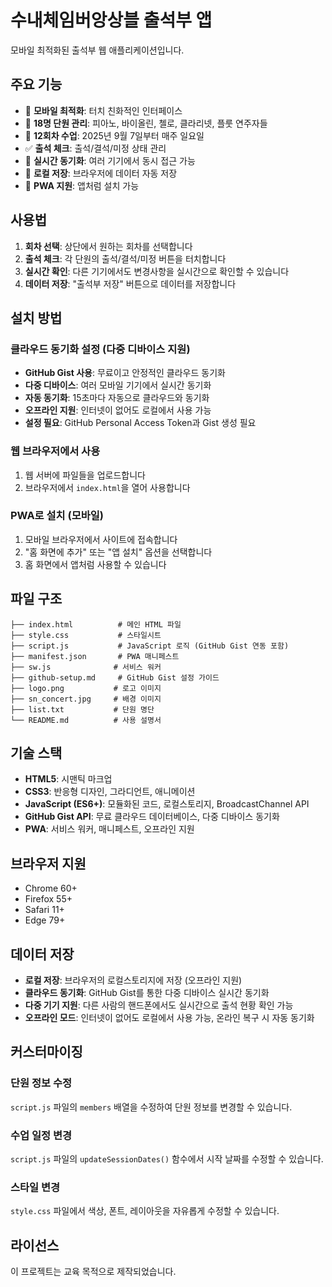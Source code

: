 # 수내체임버앙상블 출석부 앱

모바일 최적화된 출석부 웹 애플리케이션입니다.

## 주요 기능

- 📱 **모바일 최적화**: 터치 친화적인 인터페이스
- 👥 **18명 단원 관리**: 피아노, 바이올린, 첼로, 클라리넷, 플룻 연주자들
- 📅 **12회차 수업**: 2025년 9월 7일부터 매주 일요일
- ✅ **출석 체크**: 출석/결석/미정 상태 관리
- 🔄 **실시간 동기화**: 여러 기기에서 동시 접근 가능
- 💾 **로컬 저장**: 브라우저에 데이터 자동 저장
- 📱 **PWA 지원**: 앱처럼 설치 가능

## 사용법

1. **회차 선택**: 상단에서 원하는 회차를 선택합니다
2. **출석 체크**: 각 단원의 출석/결석/미정 버튼을 터치합니다
3. **실시간 확인**: 다른 기기에서도 변경사항을 실시간으로 확인할 수 있습니다
4. **데이터 저장**: "출석부 저장" 버튼으로 데이터를 저장합니다

## 설치 방법

### 클라우드 동기화 설정 (다중 디바이스 지원)
- **GitHub Gist 사용**: 무료이고 안정적인 클라우드 동기화
- **다중 디바이스**: 여러 모바일 기기에서 실시간 동기화
- **자동 동기화**: 15초마다 자동으로 클라우드와 동기화
- **오프라인 지원**: 인터넷이 없어도 로컬에서 사용 가능
- **설정 필요**: GitHub Personal Access Token과 Gist 생성 필요

### 웹 브라우저에서 사용
1. 웹 서버에 파일들을 업로드합니다
2. 브라우저에서 `index.html`을 열어 사용합니다

### PWA로 설치 (모바일)
1. 모바일 브라우저에서 사이트에 접속합니다
2. "홈 화면에 추가" 또는 "앱 설치" 옵션을 선택합니다
3. 홈 화면에서 앱처럼 사용할 수 있습니다

## 파일 구조

```
├── index.html          # 메인 HTML 파일
├── style.css           # 스타일시트
├── script.js           # JavaScript 로직 (GitHub Gist 연동 포함)
├── manifest.json       # PWA 매니페스트
├── sw.js              # 서비스 워커
├── github-setup.md     # GitHub Gist 설정 가이드
├── logo.png           # 로고 이미지
├── sn_concert.jpg     # 배경 이미지
├── list.txt           # 단원 명단
└── README.md          # 사용 설명서
```

## 기술 스택

- **HTML5**: 시맨틱 마크업
- **CSS3**: 반응형 디자인, 그라디언트, 애니메이션
- **JavaScript (ES6+)**: 모듈화된 코드, 로컬스토리지, BroadcastChannel API
- **GitHub Gist API**: 무료 클라우드 데이터베이스, 다중 디바이스 동기화
- **PWA**: 서비스 워커, 매니페스트, 오프라인 지원

## 브라우저 지원

- Chrome 60+
- Firefox 55+
- Safari 11+
- Edge 79+

## 데이터 저장

- **로컬 저장**: 브라우저의 로컬스토리지에 저장 (오프라인 지원)
- **클라우드 동기화**: GitHub Gist를 통한 다중 디바이스 실시간 동기화
- **다중 기기 지원**: 다른 사람의 핸드폰에서도 실시간으로 출석 현황 확인 가능
- **오프라인 모드**: 인터넷이 없어도 로컬에서 사용 가능, 온라인 복구 시 자동 동기화

## 커스터마이징

### 단원 정보 수정
`script.js` 파일의 `members` 배열을 수정하여 단원 정보를 변경할 수 있습니다.

### 수업 일정 변경
`script.js` 파일의 `updateSessionDates()` 함수에서 시작 날짜를 수정할 수 있습니다.

### 스타일 변경
`style.css` 파일에서 색상, 폰트, 레이아웃을 자유롭게 수정할 수 있습니다.

## 라이선스

이 프로젝트는 교육 목적으로 제작되었습니다.
